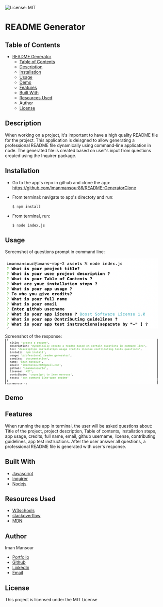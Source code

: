 ![License: MIT](https://img.shields.io/badge/License-MIT-yellow.svg)

# README Generator

## Table of Contents

- [README Generator](#readme-generator)
  - [Table of Contents](#table-of-contents)
  - [Description](#description)
  - [Installation](#installation)
  - [Usage](#usage)
  - [Demo](#demo)
  - [Features](#features)
  - [Built With](#built-with)
  - [Resources Used](#resources-used)
  - [Author](#author)
  - [License](#license)

## Description

When working on a project, it's important to have a high quality README file for the project. This application is deisgned to allow generating a professional README file dynamically using command-line application in node. The generated file is created based on user's input from questions created using the Inquirer package.

## Installation

- Go to the app's repo in github and clone the app: https://github.com/imanmansour86/README-GeneratorClone
- From terminal: navigate to app's directoty and run:

  ```md
  $ npm install
  ```

- From terminal, run:

  ```
  $ node index.js
  ```

## Usage

Screenshot of questions prompt in command line:

![command-line](/assets/images/questions.png)

Screenshot of the response:
![response](/assets/images/response.png)

## Demo

## Features

When running the app in terminal, the user will be asked questions about: Title of the project, project description, Table of contents, installation steps, app usage, credits, full name, email, github username, license, contributing guidelines, app test instructions. After the user answer all questions, a professional README file is generated with user's response.

## Built With

- [Javascript](https://developer.mozilla.org/en-US/docs/Web/JavaScript)
- [Inquirer](https://www.npmjs.com/package/inquirer)
- [Nodejs](https://nodejs.dev/learn/output-to-the-command-line-using-nodejs)

## Resources Used

- [W3schools](https://www.w3schools.com)
- [stackoverflow](https://stackoverflow.com)
- [MDN](https://developer.mozilla.org/en-US/docs/Web/CSS)

## Author

Iman Mansour

- [Portfolio](https://imanmansour86.github.io/new-portfolio/)
- [Github](https://github.com/imanmansour86)
- [LinkedIn](https://www.linkedin.com/in/iman-mansour-51391515/)
- [Email](mailto:imanmansour86@gmail.com)

## License

This project is licensed under the MIT License
